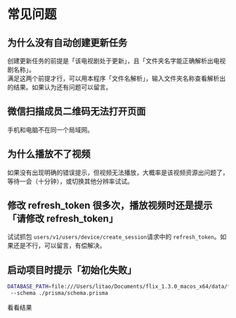 # 常见问题

## 为什么没有自动创建更新任务

创建更新任务的前提是「该电视剧处于更新」，且「文件夹名字能正确解析出电视剧名称」。<br />满足这两个前提才行，可以用本程序「文件名解析」，输入文件夹名称查看解析出的结果。如果认为还有问题可以留言。

## 微信扫描成员二维码无法打开页面

手机和电脑不在同一个局域网。

## 为什么播放不了视频

如果没有出现明确的错误提示，但视频无法播放，大概率是该视频资源出问题了，等待一会（十分钟），或切换其他分辨率试试。

## 修改 refresh_token 很多次，播放视频时还是提示「请修改 refresh_token」

试试抓包 `users/v1/users/device/create_session`请求中的 `refresh_token`。如果还是不行，可以留言，有偿解决。

## 启动项目时提示「初始化失败」

```bash
DATABASE_PATH=file:///Users/litao/Documents/flix_1.3.0_macos_x64/data/family-flix.db ./prisma_v4.17.0 migrate deploy
 --schema ./prisma/schema.prisma
```

看看结果
